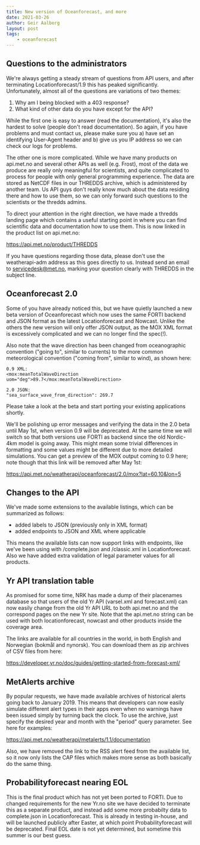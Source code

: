 ```yaml
---
title: New version of Oceanforecast, and more
date: 2021-03-26
author: Geir Aalberg
layout: post
tags:
    - oceanforecast
---
```



Questions to the administrators
-------------------------------

We're always getting a steady stream of questions from API users, and after
terminating Locationforecast/1.9 this has peaked significantly. Unfortunately,
almost all of the questions are variations of two themes:

1. Why am I being blocked with a 403 response?
2. What kind of other data do you have except for the API?

While the first one is easy to answer (read the documentation), it's also the
hardest to solve (people don't read documentation). So again, if you have
problems and must contact us, please make sure you a) have set an identifying
User-Agent header and b) give us you IP address so we can check our logs for
problems.

The other one is more complicated. While we have many products on api.met.no and
several other APIs as well (e.g. Frost), most of the data we produce are really
only meaningful for scientists, and quite complicated to process for people with
only general programming experience. The data are stored as NetCDF files in our
THREDDS archive, which is administered by another team. Us API guys don't really
know much about the data residing there and how to use them, so we can only
forward such questions to the scientists or the thredds admins.

To direct your attention in the right direction, we have made a thredds landing
page which contains a useful starting point in where you can find scientific
data and documentation how to use them. This is now linked in the product list
on api.met.no:

<https://api.met.no/product/THREDDS>

If you have questions regarding those data, please don't use the weatherapi-adm
address as this goes directly to us. Instead send an email to
servicedesk@met.no, marking your question clearly with THREDDS in the subject
line.


Oceanforecast 2.0
-----------------

Some of you have already noticed this, but we have quietly launched a new beta
version of Oceanforecast which now uses the same FORTI backend and JSON format
as the latest Locationforecast and Nowcast. Unlike the others the new version
will only offer JSON output, as the MOX XML format is excessively complicated
and we can no longer find the spec(!).

Also note that the wave direction has been changed from oceanographic convention
("going to", similar to currents) to the more common meteorological convention
("coming from", similar to wind), as shown here:

    0.9 XML:
    <mox:meanTotalWaveDirection uom="deg">89.7</mox:meanTotalWaveDirection>

    2.0 JSON:
    "sea_surface_wave_from_direction": 269.7

Please take a look at the beta and start porting your existing applications shortly.

We'll be polishing up error messages and verifying the data in the 2.0 beta
until May 1st, when version 0.9 will be deprecated. At the same time we will
switch so that both versions use FORTI as backend since the old Nordic-4km model
is going away. This might mean some trivial differences in formatting and some
values might be different due to more detailed simulations. You can get a
preview of the MOX output coming to 0.9 here; note though that this link will be
removed after May 1st:

<https://api.met.no/weatherapi/oceanforecast/2.0/mox?lat=60.10&lon=5>


Changes to the API
------------------

We've made some extensions to the available listings, which can be summarized as follows:

- added labels to JSON (previously only in XML format)
- added endpoints to JSON and XML where applicable

This means the available lists can now support links with endpoints, like we've
been using with /complete.json and /classic.xml in Locationforecast. Also we
have added extra validation of legal parameter values for all products.


Yr API translation table
------------------------

As promised for some time, NRK has made a dump of their placenames database so
that users of the old Yr API (varsel.xml and forecast.xml) can now easily change
from the old Yr API URL to both api.met.no and the correspond pages on the new
Yr site. Note that the api.met.no string can be used with both locationforecast,
nowcast and other products inside the coverage area.

The links are available for all countries in the world, in both English and
Norwegian (bokmål and nynorsk). You can download them as zip archives of CSV
files from here:

<https://developer.yr.no/doc/guides/getting-started-from-forecast-xml/>


MetAlerts archive
-----------------

By popular requests, we have made available archives of historical alerts going
back to January 2019. This means that developers can now easily simulate
different alert types in their apps even when no warnings have been issued
simply by turning back the clock. To use the archive, just specify the desired
year and month with the "period" query parameter. See here for examples:

https://api.met.no/weatherapi/metalerts/1.1/documentation

Also, we have removed the link to the RSS alert feed from the available list, so
it now only lists the CAP files which makes more sense as both basically do the
same thing.


Probabilityforecast nearing EOL
-------------------------------

This is the final product which has not yet been ported to FORTI. Due to changed
requirements for the new Yr.no site we have decided to terminate this as a
separate product, and instead add some more probabilty data to complete.json in
Locationforecast. This is already in testing in-house, and will be launched
publicly after Easter, at which point Probabilityforecast will be deprecated.
Final EOL date is not yet determined, but sometime this summer is our best
guess.
